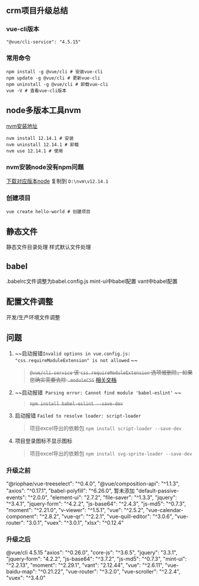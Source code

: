 ## crm项目升级总结
### vue-cli版本
`"@vue/cli-service": "4.5.15"`

### 常用命令
```shell
npm install -g @vue/cli # 安装vue-cli
npm update -g @vue/cli # 更新vue-cli
npm uninstall -g @vue/cli # 卸载vue-cli
vue -V # 查看vue-cli版本
```

## node多版本工具nvm
[nvm安装地址](https://github.com/coreybutler/nvm-windows/releases)
```shell
nvm install 12.14.1 # 安装
nvm uninstall 12.14.1 # 卸载
nvm use 12.14.1 # 使用
```
### nvm安装node没有npm问题
[下载对应版本node](https://nodejs.org/download/release/) 复制到 `D:\nvm\v12.14.1`

### 创建项目
```shell
vue create hello-world # 创建项目
```
## 静态文件
静态文件目录处理
样式默认文件处理

## babel
.babelrc文件调整为babel.config.js
mint-ui中babel配置
vant中babel配置

## 配置文件调整
开发/生产环境文件调整

## 问题
1. ~~启动报错`Invalid options in vue.config.js: "css.requireModuleExtension" is not allowed` ~~
   >~~`@vue/cli-service` 该 `css.requireModuleExtension` 选项被删除。如果您确实需要去除 `.moduleCSS`~~
   >~~[相关文档](https://next.cli.vuejs.org/migrations/migrate-from-v4.html#for-all-packages)~~
2. ~~启动报错` Parsing error: Cannot find module 'babel-eslint'`  ~~ 
   >~~`npm install babel-eslint --save-dev`~~
3. 启动报错 `Failed to resolve loader: script-loader`
   > 项目excel导出的依赖包 `npm install script-loader --save-dev`
4. 项目登录图标不显示图标
   > 项目excel导出的依赖包 `npm install svg-sprite-loader --save-dev`

### 升级之前
"@riophae/vue-treeselect": "^0.4.0",
"@vue/composition-api": "^1.1.3",
"axios": "^0.17.1",
"babel-polyfill": "^6.26.0", 暂未添加
"default-passive-events": "^2.0.0",
"element-ui": "2.7.2",
"file-saver": "^1.3.3",
"jquery": "^3.4.1",
"jquery-form": "^4.2.2",
"js-base64": "^2.4.3",
"js-md5": "^0.7.3",
"moment": "^2.21.0",
"v-viewer": "^1.5.1",
"vue": "^2.5.2",
"vue-calendar-component": "^2.8.2",
"vue-qr": "^2.2.1",
"vue-quill-editor": "^3.0.6",
"vue-router": "3.0.1",
"vuex": "^3.0.1",
"xlsx": "^0.12.4"

### 升级之后
@vue/cli 4.5.15
"axios": "^0.26.0",
"core-js": "^3.6.5",
"jquery": "3.3.1",
"jquery-form": "4.2.2",
"js-base64": "^3.7.2",
"js-md5": "^0.7.3",
"mint-ui": "^2.2.13",
"moment": "^2.29.1",
"vant": "2.12.44",
"vue": "^2.6.11",
"vue-baidu-map": "^0.21.22",
"vue-router": "^3.2.0",
"vue-scroller": "^2.2.4",
"vuex": "^3.4.0"


